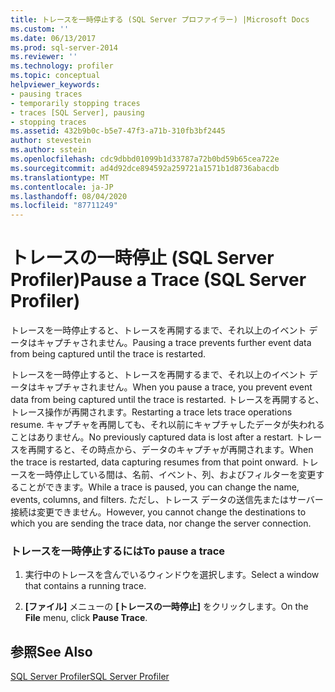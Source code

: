 ```yaml
---
title: トレースを一時停止する (SQL Server プロファイラー) |Microsoft Docs
ms.custom: ''
ms.date: 06/13/2017
ms.prod: sql-server-2014
ms.reviewer: ''
ms.technology: profiler
ms.topic: conceptual
helpviewer_keywords:
- pausing traces
- temporarily stopping traces
- traces [SQL Server], pausing
- stopping traces
ms.assetid: 432b9b0c-b5e7-47f3-a71b-310fb3bf2445
author: stevestein
ms.author: sstein
ms.openlocfilehash: cdc9dbbd01099b1d33787a72b0bd59b65cea722e
ms.sourcegitcommit: ad4d92dce894592a259721a1571b1d8736abacdb
ms.translationtype: MT
ms.contentlocale: ja-JP
ms.lasthandoff: 08/04/2020
ms.locfileid: "87711249"
---
```

# <a name="pause-a-trace-sql-server-profiler"></a><span data-ttu-id="12f96-102">トレースの一時停止 (SQL Server Profiler)</span><span class="sxs-lookup"><span data-stu-id="12f96-102">Pause a Trace (SQL Server Profiler)</span></span>
  <span data-ttu-id="12f96-103">トレースを一時停止すると、トレースを再開するまで、それ以上のイベント データはキャプチャされません。</span><span class="sxs-lookup"><span data-stu-id="12f96-103">Pausing a trace prevents further event data from being captured until the trace is restarted.</span></span>  
  
 <span data-ttu-id="12f96-104">トレースを一時停止すると、トレースを再開するまで、それ以上のイベント データはキャプチャされません。</span><span class="sxs-lookup"><span data-stu-id="12f96-104">When you pause a trace, you prevent event data from being captured until the trace is restarted.</span></span> <span data-ttu-id="12f96-105">トレースを再開すると、トレース操作が再開されます。</span><span class="sxs-lookup"><span data-stu-id="12f96-105">Restarting a trace lets trace operations resume.</span></span> <span data-ttu-id="12f96-106">キャプチャを再開しても、それ以前にキャプチャしたデータが失われることはありません。</span><span class="sxs-lookup"><span data-stu-id="12f96-106">No previously captured data is lost after a restart.</span></span> <span data-ttu-id="12f96-107">トレースを再開すると、その時点から、データのキャプチャが再開されます。</span><span class="sxs-lookup"><span data-stu-id="12f96-107">When the trace is restarted, data capturing resumes from that point onward.</span></span> <span data-ttu-id="12f96-108">トレースを一時停止している間は、名前、イベント、列、およびフィルターを変更することができます。</span><span class="sxs-lookup"><span data-stu-id="12f96-108">While a trace is paused, you can change the name, events, columns, and filters.</span></span> <span data-ttu-id="12f96-109">ただし、トレース データの送信先またはサーバー接続は変更できません。</span><span class="sxs-lookup"><span data-stu-id="12f96-109">However, you cannot change the destinations to which you are sending the trace data, nor change the server connection.</span></span>  
  
### <a name="to-pause-a-trace"></a><span data-ttu-id="12f96-110">トレースを一時停止するには</span><span class="sxs-lookup"><span data-stu-id="12f96-110">To pause a trace</span></span>  
  
1.  <span data-ttu-id="12f96-111">実行中のトレースを含んでいるウィンドウを選択します。</span><span class="sxs-lookup"><span data-stu-id="12f96-111">Select a window that contains a running trace.</span></span>  
  
2.  <span data-ttu-id="12f96-112">**[ファイル]** メニューの **[トレースの一時停止]** をクリックします。</span><span class="sxs-lookup"><span data-stu-id="12f96-112">On the **File** menu, click **Pause Trace**.</span></span>  
  
## <a name="see-also"></a><span data-ttu-id="12f96-113">参照</span><span class="sxs-lookup"><span data-stu-id="12f96-113">See Also</span></span>  
 [<span data-ttu-id="12f96-114">SQL Server Profiler</span><span class="sxs-lookup"><span data-stu-id="12f96-114">SQL Server Profiler</span></span>](sql-server-profiler.md)  
  
  
